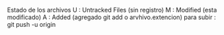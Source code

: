 Estado de los archivos
U : Untracked Files (sin registro)
M : Modified (esta modificado)
A : Added (agregado git add o arvhivo.extencion)
para subir : git push -u origin
